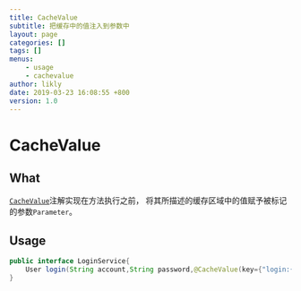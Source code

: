 ```yaml
---
title: CacheValue
subtitle: 把缓存中的值注入到参数中
layout: page
categories: []
tags: []
menus:
    - usage
    - cachevalue
author: likly
date: 2019-03-23 16:08:55 +800
version: 1.0
---
```


# CacheValue

## What

[`CacheValue`](/org/finalframework/cache/annotation/CacheValue.java)注解实现在方法执行之前，
将其所描述的缓存区域中的值赋予被标记的参数`Parameter`。

## Usage

```java
public interface LoginService{
    User login(String account,String password,@CacheValue(key={"login:{#acount}"}) Long loginCount);
}
```